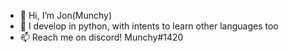 - 👋 Hi, I’m Jon(Munchy) 
- 🌱 I develop in python, with intents to learn other languages too
- 📫 Reach me on discord! Munchy#1420

<!---
thedudedies21/thedudedies21 is a ✨ special ✨ repository because its `README.md` (this file) appears on your GitHub profile.
You can click the Preview link to take a look at your changes.
--->

